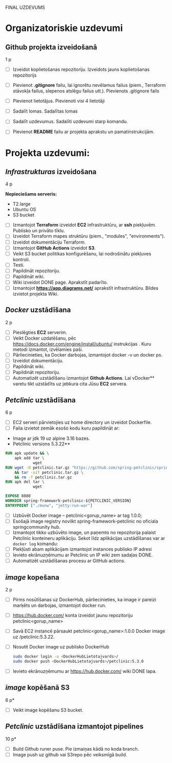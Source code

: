 FINAL UZDEVUMS

# Organizatoriskie uzdevumi
## Github projekta izveidošanā
1 p 

- [ ] Izveidot koplietošanas repozitoriju.
    Izveidots jauns koplietošanas repozitorijs
- [ ] Pievienot **.gitignore** failu, lai ignorētu nevēlamus failus (piem., Terraform stāvokļa failus, slepenos atslēgu failus utt.).
      Pievienots .gitignore fails
- [ ] Pievienot lietotājus.
      Pievienoti visi 4 lietotāji
- [ ] Sadalīt lomas.
      Sadalītas lomas
- [ ] Sadalīt uzdevumus.
      Sadalīti uzdevumi starp komandu.
- [ ] Pievienot **README** failu ar projekta aprakstu un pamatinstrukcijām.


# Projekta uzdevumi:
## _Infrastrukturas_ izveidošana
4 p 

**Nepieciešams serveris:**
- T2.large
- Ubuntu OS
- S3 bucket

- [ ] Izmantojot **Terraform** izveidot **EC2** infrastruktūru, ar **ssh** piekļuvēm. Publisko un privāto tīklu.
- [ ] Izveidot Terraform mapes struktūru (piem., "modules", "environments").
- [ ] Izveidot dokumentāciju Terraform.
- [ ] Izmantojot **GitHub Actions**  izveidot **S3**. 
- [ ] Veikt S3 bucket politikas konfigurēšanu, lai nodrošinātu piekļuves kontroli.
- [ ] Testi.
- [ ] Papildināt repozitoriju.
- [ ] Papildināt wiki. 
- [ ] Wiki izveidot DONE page. Aprakstīt padarīto.
- [ ] Izmantojot **https://app.diagrams.net/** aprakstīt infrastruktūru. Bildes izvietot projekta Wiki. 

## _Docker_ uzstādīšana
2 p

- [ ] Pieslēgties **EC2** serverim.
- [ ] Veikt  Docker uzdatēšanu, pēc  https://docs.docker.com/engine/install/ubuntu/ instrukcijas . Kuru metodi izmantot, izvēlamies paši. 
- [ ] Pārliecinieties, ka Docker darbojas, izmantojot docker -v un docker ps.
- [ ] Izveidot dokumentāciju.
- [ ] Papildināt wiki.
- [ ] Papildināt repozitoriju.
- [ ] Automatizēt uzstādīšanu izmantojot **Github Actions**. Lai vDocker** varetu tikt uzstādīts uz jebkura cita Jūsu **EC2** servera. 

## _Petclinic_ uzstādīšana
6 p 

- [ ] EC2 serveri pārvietojies uz home directory un izveidot Dockerfile.
- [ ] Faila izvietot zemāk esošo kodu kuru papildināt ar:
- Image ar jdk 19 uz alpine 3.16 bazes.
-  Petclinic versions 5.3.22**


  ```Dockerfile
  RUN apk update && \
      apk add tar \
              wget
  RUN wget -O petclinic.tar.gz "https://github.com/spring-petclinic/spring-framework-petclinic/archive/refs/tags/v${PETCLINIC_VERSION}.tar.gz" -q \
      && tar -xzf petclinic.tar.gz \
      && rm -f petclinic.tar.gz
  RUN apk del tar \
              wget

  EXPOSE 8080
  WORKDIR spring-framework-petclinic-${PETCLINIC_VERSION}
  ENTRYPOINT ["./mvnw", "jetty:run-war"]
  ```
- [ ] Uzbūvēt Docker image – petclinic<gorup_name> ar tag 1.0.0;
- [ ] Esošajā image registry novilkt spring-framework-petclinic no oficiala springcommunity hub.
- [ ] Izmantojot tikko uzbūvēto image, un paņemto no repozitorija palaist Petclinic konteineru aplikāciju. 
Sekot līdz aplikācijas uzstādīšanas var ar `docker log` komandu:
- [ ] Piekļūsti abam aplikācijam izmantojot instances publisko IP adresi 
- [ ]  Ievieto ekrānuzņēmumu ar Petclinic un IP wiki zem sadaļas DONE.
-	[ ] Automatizēt uzstādīšanas procesu ar GitHub actions.

## _image_ kopešana
2 p

- [ ] Pirms nosūtīšanas uz DockerHub, pārliecinieties, ka image ir pareizi marķēts un darbojas, izmantojot docker run.
- [ ] https://hub.docker.com/ konta izveidot jaunu repozitoriju petclinic<gorup_name>  
- [ ] Savā EC2 instancē pārsaukt petclinic<gorup_name>:1.0.0 Docker image uz <groupname>/petclinic:5.3.22.
- [ ] Nosutit Docker image uz publisko DockerHub
  ```sh
  sudo docker login -u <DockerHubLietotajvards>/
  sudo docker push <DockerHubLietotajvards>/petclinic:5.3.0
  ```
- [ ] Ievieto ekrānuzņēmumu ar https://hub.docker.com/ wiki DONE lapa.


## _image_ kopēšanā S3
6 p* 
- [ ] Veikt image kopēšanu S3 bucket.   


## _Petclinic_ uzstādīšana izmantojot pipelines
10 p* 
- [ ] Build Github runer puse. Pie izmaiņas kādā no koda branch.
- [ ] Image push uz github vai S3repo pēc veiksmīgā build.
